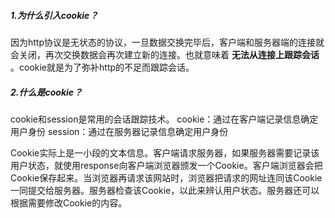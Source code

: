 ##### 1.为什么引入cookie？
因为http协议是无状态的协议，一旦数据交换完毕后，客户端和服务器端的连接就会关闭，再次交换数据会再次建立新的连接。也就意味着 **无法从连接上跟踪会话** 。cookie就是为了弥补http的不足而跟踪会话。

##### 2.什么是cookie？
cookie和session是常用的会话跟踪技术。
cookie：通过在客户端记录信息确定用户身份
session：通过在服务器记录信息确定用户身份

Cookie实际上是一小段的文本信息。客户端请求服务器，如果服务器需要记录该用户状态，就使用response向客户端浏览器颁发一个Cookie。客户端浏览器会把Cookie保存起来。当浏览器再请求该网站时，浏览器把请求的网址连同该Cookie一同提交给服务器。服务器检查该Cookie，以此来辨认用户状态。服务器还可以根据需要修改Cookie的内容。
